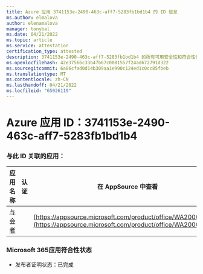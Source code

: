 ```yaml
---
title: Azure 应用 3741153e-2490-463c-aff7-5283fb1bd1b4 的 ID 信息
ms.author: elmalova
author: elenamalova
manager: tonybal
ms.date: 04/21/2022
ms.topic: article
ms.service: attestation
certification_type: attested
description: 3741153e-2490-463c-aff7-5283fb1bd1b4 的所有可用安全性和符合性信息信息。
ms.openlocfilehash: 42e37566c33b47b67c0081557f24ad672791d322
ms.sourcegitcommit: 6a86cfad0d14b309aa1e990c124ed1c0cc85fbeb
ms.translationtype: MT
ms.contentlocale: zh-CN
ms.lasthandoff: 04/21/2022
ms.locfileid: "65026119"
---
```

# <a name="azure-app-id-3741153e-2490-463c-aff7-5283fb1bd1b4"></a>Azure 应用 ID：3741153e-2490-463c-aff7-5283fb1bd1b4


### <a name="apps-associated-with-this-id"></a>与此 ID 关联的应用：
| **应用名称** | **认证** | **在 AppSource 中查看** |
|--------------|---------------|-----------------------|
| [与会者](../forward/WA200003856.md) |  | [https://appsource.microsoft.com/product/office/WA200003856](https://appsource.microsoft.com/product/office/WA200003856) |

### <a name="microsoft-365-app-compliance-status"></a>Microsoft 365应用符合性状态
- 发布者证明状态：已完成
